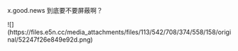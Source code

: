 <p>x.good.news 到底要不要屏蔽啊？</p>
![](https://files.e5n.cc/media_attachments/files/113/542/708/374/558/158/original/52247f26e849e92d.png)